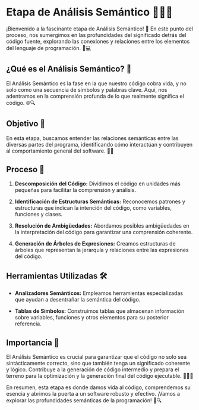 # Etapa de Análisis Semántico 🕵️‍♂️💡

¡Bienvenido a la fascinante etapa de Análisis Semántico! 🚀 En este punto del proceso, nos sumergimos en las profundidades del significado detrás del código fuente, explorando las conexiones y relaciones entre los elementos del lenguaje de programación. 🧩💻

## ¿Qué es el Análisis Semántico? 🤔

El Análisis Semántico es la fase en la que nuestro código cobra vida, y no solo como una secuencia de símbolos y palabras clave. Aquí, nos adentramos en la comprensión profunda de lo que realmente significa el código. 🌐🔍

## Objetivo 🎯

En esta etapa, buscamos entender las relaciones semánticas entre las diversas partes del programa, identificando cómo interactúan y contribuyen al comportamiento general del software. 💬🔄

## Proceso 🔬

1. **Descomposición del Código:** Dividimos el código en unidades más pequeñas para facilitar la comprensión y análisis.
   
2. **Identificación de Estructuras Semánticas:** Reconocemos patrones y estructuras que indican la intención del código, como variables, funciones y clases.

3. **Resolución de Ambigüedades:** Abordamos posibles ambigüedades en la interpretación del código para garantizar una comprensión coherente.

4. **Generación de Árboles de Expresiones:** Creamos estructuras de árboles que representan la jerarquía y relaciones entre las expresiones del código.

## Herramientas Utilizadas 🛠️

- **Analizadores Semánticos:** Empleamos herramientas especializadas que ayudan a desentrañar la semántica del código.

- **Tablas de Símbolos:** Construimos tablas que almacenan información sobre variables, funciones y otros elementos para su posterior referencia.

## Importancia 🌟

El Análisis Semántico es crucial para garantizar que el código no solo sea sintácticamente correcto, sino que también tenga un significado coherente y lógico. Contribuye a la generación de código intermedio y prepara el terreno para la optimización y la generación final del código ejecutable. 🚀👨‍💻

En resumen, esta etapa es donde damos vida al código, comprendemos su esencia y abrimos la puerta a un software robusto y efectivo. ¡Vamos a explorar las profundidades semánticas de la programación! 🚀🔍
```
